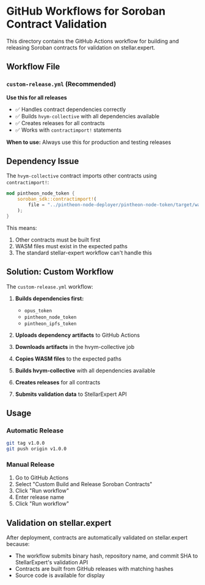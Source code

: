 # GitHub Workflows for Soroban Contract Validation

This directory contains the GitHub Actions workflow for building and releasing Soroban contracts for validation on stellar.expert.

## Workflow File

### `custom-release.yml` (Recommended)
**Use this for all releases**

- ✅ Handles contract dependencies correctly
- ✅ Builds `hvym-collective` with all dependencies available
- ✅ Creates releases for all contracts
- ✅ Works with `contractimport!` statements

**When to use:** Always use this for production and testing releases

## Dependency Issue

The `hvym-collective` contract imports other contracts using `contractimport!`:

```rust
mod pintheon_node_token {
    soroban_sdk::contractimport!(
        file = "../pintheon-node-deployer/pintheon-node-token/target/wasm32-unknown-unknown/release/pintheon_node_token.optimized.wasm"
    );
}
```

This means:
1. Other contracts must be built first
2. WASM files must exist in the expected paths
3. The standard stellar-expert workflow can't handle this

## Solution: Custom Workflow

The `custom-release.yml` workflow:

1. **Builds dependencies first:**
   - `opus_token`
   - `pintheon_node_token` 
   - `pintheon_ipfs_token`

2. **Uploads dependency artifacts** to GitHub Actions

3. **Downloads artifacts** in the hvym-collective job

4. **Copies WASM files** to the expected paths

5. **Builds hvym-collective** with all dependencies available

6. **Creates releases** for all contracts
7. **Submits validation data** to StellarExpert API

## Usage

### Automatic Release
```bash
git tag v1.0.0
git push origin v1.0.0
```

### Manual Release
1. Go to GitHub Actions
2. Select "Custom Build and Release Soroban Contracts"
3. Click "Run workflow"
4. Enter release name
5. Click "Run workflow"

## Validation on stellar.expert

After deployment, contracts are automatically validated on stellar.expert because:
- The workflow submits binary hash, repository name, and commit SHA to StellarExpert's validation API
- Contracts are built from GitHub releases with matching hashes
- Source code is available for display 